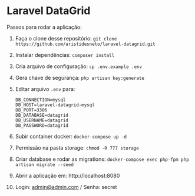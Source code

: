 # Laravel DataGrid

Passos para rodar a aplicação:

1. Faça o clone desse repositório: `git clone https://github.com/aristidesneto/laravel-datagrid.git`

2. Instalar dependências: `composer install`

3. Cria arquivo de configuração: `cp .env.example .env`

4. Gera chave de segurança: `php artisan key:generate`

5. Editar arquivo `.env` para:

   ```
   DB_CONNECTION=mysql
   DB_HOST=laravel-datagrid-mysql
   DB_PORT=3306
   DB_DATABASE=datagrid
   DB_USERNAME=datagrid
   DB_PASSWORD=datagrid
   ```

6. Subir container docker: `docker-compose up -d`

7. Permissão na pasta storage: `chmod -R 777 storage`

8. Criar database e rodar as migrations: `docker-compose exec php-fpm php artisan migrate --seed`

9. Abrir a aplicação em: http://localhost:8080

10. Login: admin@admin.com / Senha: secret
